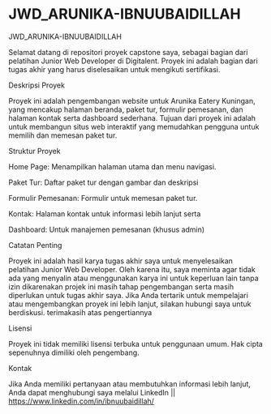 # JWD_ARUNIKA-IBNUUBAIDILLAH
JWD_ARUNIKA-IBNUUBAIDILLAH


Selamat datang di repositori proyek capstone saya, sebagai bagian dari pelatihan Junior Web Developer di Digitalent. Proyek ini adalah bagian dari tugas akhir yang harus diselesaikan untuk mengikuti sertifikasi.


Deskripsi Proyek

Proyek ini adalah pengembangan website untuk Arunika Eatery Kuningan, yang mencakup halaman beranda, paket tur, formulir pemesanan, dan halaman kontak serta dashboard sederhana. Tujuan dari proyek ini adalah untuk membangun situs web interaktif yang memudahkan pengguna untuk memilih dan memesan paket tur.


Struktur Proyek

Home Page: Menampilkan halaman utama dan menu navigasi.

Paket Tur: Daftar paket tur dengan gambar dan deskripsi

Formulir Pemesanan: Formulir untuk memesan paket tur.

Kontak: Halaman kontak untuk informasi lebih lanjut serta

Dashboard: Untuk manajemen pemesanan (khusus admin)



Catatan Penting

Proyek ini adalah hasil karya tugas akhir saya untuk menyelesaikan pelatihan Junior Web Developer. Oleh karena itu, saya meminta agar tidak ada yang menyalin atau menggunakan karya ini untuk keperluan lain tanpa izin dikarenakan projek ini masih tahap pengembangan serta masih diperlukan untuk tugas akhir saya. Jika Anda tertarik untuk mempelajari atau mengembangkan proyek ini lebih lanjut, silakan hubungi saya untuk berdiskusi. terimakasih atas pengertiannya


Lisensi

Proyek ini tidak memiliki lisensi terbuka untuk penggunaan umum. Hak cipta sepenuhnya dimiliki oleh pengembang.


Kontak

Jika Anda memiliki pertanyaan atau membutuhkan informasi lebih lanjut, Anda dapat menghubungi saya melalui LinkedIn || https://www.linkedin.com/in/ibnuubaidillah/
